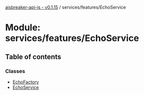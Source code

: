 [aisbreaker-api-js - v0.1.15](../README.md) / services/features/EchoService

# Module: services/features/EchoService

## Table of contents

### Classes

- [EchoFactory](../classes/services_features_EchoService.EchoFactory.md)
- [EchoService](../classes/services_features_EchoService.EchoService.md)
